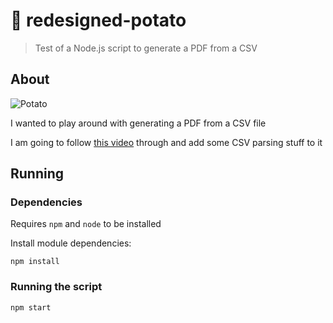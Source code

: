 # 🥔 redesigned-potato #

> Test of a Node.js script to generate a PDF from a CSV

## About ##

![Potato](https://media.giphy.com/media/1heN0Y0iHNhsc/giphy.gif)

I wanted to play around with generating a PDF from a CSV file

I am going to follow [this video](https://www.youtube.com/watch?v=9VgghGKx_1c)
through and add some CSV parsing stuff to it

## Running ##

### Dependencies ###

Requires `npm` and `node` to be installed

Install module dependencies:

```terminal
npm install
```

### Running the script ###

```terminal
npm start
```
